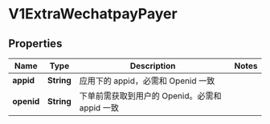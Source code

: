 
# V1ExtraWechatpayPayer

## Properties
Name | Type | Description | Notes
------------ | ------------- | ------------- | -------------
**appid** | **String** | 应用下的 appid，必需和 Openid 一致 | 
**openid** | **String** | 下单前需获取到用户的 Openid。必需和 appid 一致 | 



